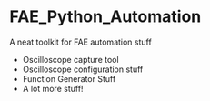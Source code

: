 # FAE_Python_Automation
A neat toolkit for FAE automation stuff
  - Oscilloscope capture tool
  - Oscilloscope configuration stuff
  - Function Generator Stuff
  - A lot more stuff! 
